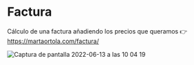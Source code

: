 # Factura

Cálculo de una factura añadiendo los precios que queramos 👉 https://martaortola.com/factura/

![Captura de pantalla 2022-06-13 a las 10 04 19](https://user-images.githubusercontent.com/107054627/173308023-3c47aa88-3c57-4f30-a7e8-23ccecb8165d.png)

